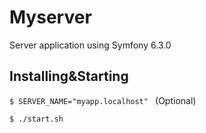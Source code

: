 # Myserver
Server application using Symfony 6.3.0

## Installing&Starting


`$ SERVER_NAME="myapp.localhost" ` (Optional)

`$ ./start.sh `